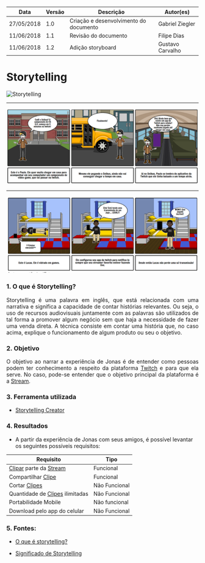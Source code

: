 |Data|Versão|Descrição|Autor(es)|
|--|--|--|--|
|27/05/2018|1.0|Criação e desenvolvimento do documento|Gabriel Ziegler|
|11/06/2018|1.1|Revisão do documento|Filipe Dias|
|11/06/2018|1.2|Adição storyboard|Gustavo Carvalho|
# Storytelling

![Storytelling](https://raw.githubusercontent.com/gabrielziegler3/Requisitos-2018-1/master/imagens/Storytelling/storytelling-jonas.png)

_____

![Storytelling-portabilidade](./images/storytelling/storytelling-portabilidade.png)

_____

![Storytelling-notificações](./images/storytelling/storytelling-notificações.png)

### 1. O que é Storytelling?

<p align=justify>
Storytelling é uma palavra em inglês, que está relacionada com uma narrativa e significa a capacidade de contar histórias relevantes. Ou seja, o uso de recursos audiovisuais juntamente com as palavras são utilizados de tal forma a promover algum negócio sem que haja a necessidade de fazer uma venda direta. A técnica consiste em contar uma história que, no caso acima, explique o funcionamento de algum produto ou seu o objetivo. 
</p>

### 2. Objetivo

<p align=justify>
O objetivo ao narrar a experiência de Jonas é de entender como pessoas podem ter conhecimento a respeito da plataforma <a href="https://github.com/gabrielziegler3/Requisitos-2018-1/wiki/Twitch">Twitch</a> e para que ela serve. No caso, pode-se entender que o objetivo principal da plataforma é a <a href="https://github.com/gabrielziegler3/Requisitos-2018-1/wiki/Stream">Stream</a>.
</p>

### 3. Ferramenta utilizada

* [Storytelling Creator](https://www.storyboardthat.com/storyboard-creator)

### 4. Resultados

* A partir da experiência de Jonas com seus amigos, é possível levantar os seguintes possíveis requisitos:

|Requisito|Tipo|
|----|----|
|[Clipar](https://github.com/gabrielziegler3/Requisitos-2018-1/wiki/Clipes) parte da [Stream](https://github.com/gabrielziegler3/Requisitos-2018-1/wiki/Stream)|Funcional|
|Compartilhar [Clipe](https://github.com/gabrielziegler3/Requisitos-2018-1/wiki/Clipes)|Funcional|
|Cortar [Clipes](https://github.com/gabrielziegler3/Requisitos-2018-1/wiki/Clipes)|Não Funcional|
|Quantidade de [Clipes](https://github.com/gabrielziegler3/Requisitos-2018-1/wiki/Clipes) ilimitadas|Não Funcional|
|Portabilidade Mobile|Não funcional|
|Download pelo app do celular|Não Funcional|


### 5. Fontes:
* [O que é storytelling?](https://novaescolademarketing.com.br/marketing/o-que-e-storytelling/)

* [Significado de Storytelling](https://www.significados.com.br/storytelling/)


